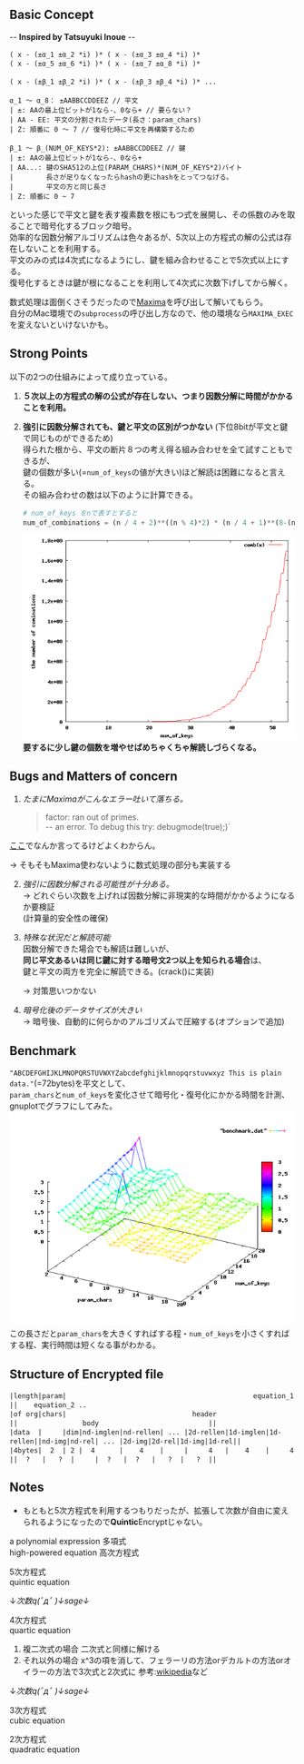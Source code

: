## Basic Concept
-- __Inspired by Tatsuyuki Inoue__ --

    ( x - (±α_1 ±α_2 *i) )* ( x - (±α_3 ±α_4 *i) )*
    ( x - (±α_5 ±α_6 *i) )* ( x - (±α_7 ±α_8 *i) )*
	
	( x - (±β_1 ±β_2 *i) )* ( x - (±β_3 ±β_4 *i) )* ...

    α_1 〜 α_8： ±AABBCCDDEEZ // 平文
    | ±: AAの最上位ビットが1なら-、0なら+ // 要らない？
    | AA - EE: 平文の分割されたデータ(長さ：param_chars)
    | Z: 順番に 0 〜 7 // 復号化時に平文を再構築するため
		
    β_1 〜 β_(NUM_OF_KEYS*2): ±AABBCCDDEEZ // 鍵
    | ±: AAの最上位ビットが1なら-、0なら+
    | AA...: 鍵のSHA512の上位(PARAM_CHARS)*(NUM_OF_KEYS*2)バイト  
    |        長さが足りなくなったらhashの更にhashをとってつなげる。
	|		 平文の方と同じ長さ
    | Z: 順番に 0 ~ 7
	
といった感じで平文と鍵を表す複素数を根にもつ式を展開し、その係数のみを取ることで暗号化するブロック暗号。  
効率的な因数分解アルゴリズムは色々あるが、5次以上の方程式の解の公式は存在しないことを利用する。  
平文のみの式は4次式になるようにし、鍵を組み合わせることで5次式以上にする。  
復号化するときは鍵が根になることを利用して4次式に次数下げしてから解く。  

数式処理は面倒くさそうだったので[Maxima](http://maxima.sourceforge.net/)を呼び出して解いてもらう。  
自分のMac環境での`subprocess`の呼び出し方なので、他の環境なら`MAXIMA_EXEC`を変えないといけないかも。  

## Strong Points
以下の2つの仕組みによって成り立っている。  
1. **５次以上の方程式の解の公式が存在しない、つまり因数分解に時間がかかることを利用。**  
2. **強引に因数分解されても、鍵と平文の区別がつかない** (下位8bitが平文と鍵で同じものができるため)  
   得られた根から、平文の断片８つの考え得る組み合わせを全て試すこともできるが、  
   鍵の個数が多い(=`num_of_keys`の値が大きい)ほど解読は困難になると言える。  
   その組み合わせの数は以下のように計算できる。  
   
   ```python
   # num_of_keys をnで表すとすると
   num_of_combinations = (n / 4 + 2)**((n % 4)*2) * (n / 4 + 1)**(8-(n % 4)*2)
   ```  
   
   ![組み合わせの数](https://github.com/pheehs/QuinticEncrypt/raw/master/growing_comb.png "組み合わせの数")  
   **要するに少し鍵の個数を増やせばめちゃくちゃ解読しづらくなる。**

## Bugs and Matters of concern
1. _たまにMaximaがこんなエラー吐いて落ちる。_  

    >factor: ran out of primes.  
    >-- an error. To debug this try: debugmode(true);)`

  [ここ](http://comments.gmane.org/gmane.comp.mathematics.maxima.general/23175)でなんか言ってるけどよくわからん。  
  
  -> そもそもMaxima使わないように数式処理の部分も実装する

2. _強引に因数分解される可能性が十分ある。_  
   -> どれぐらい次数を上げれば因数分解に非現実的な時間がかかるようになるか要検証  
      (計算量的安全性の確保)
  
3. _特殊な状況だと解読可能_  
   因数分解できた場合でも解読は難しいが、  
   **同じ平文あるいは同じ鍵に対する暗号文2つ以上を知られる場合**は、  
   鍵と平文の両方を完全に解読できる。(crack()に実装)  
   
   -> 対策思いつかない
   
4. _暗号化後のデータサイズが大きい_  
   -> 暗号後、自動的に何らかのアルゴリズムで圧縮する(オプションで追加)

## Benchmark
`"ABCDEFGHIJKLMNOPQRSTUVWXYZabcdefghijklmnopqrstuvwxyz This is plain data."`(=72bytes)を平文として、  
`param_chars`と`num_of_keys`を変化させて暗号化・復号化にかかる時間を計測、gnuplotでグラフにしてみた。  
![ベンチマーク結果](https://github.com/pheehs/QuinticEncrypt/raw/master/benchmark_plot.png "ベンチマーク結果")  
この長さだと`param_chars`を大きくすればする程・`num_of_keys`を小さくすればする程、実行時間は短くなる事がわかる。

## Structure of Encrypted file

    |length|param|                                              equation_1                                                    ||    equation_2 ..
    |of org|chars|                               header                      ||                body                           ||
    |data  |     |dim|nd-imglen|nd-rellen| ... |2d-rellen|1d-imglen|1d-rellen||nd-img|nd-rel| ... |2d-img|2d-rel|1d-img|1d-rel||
    |4bytes|  2  | 2 |  4      |    4    |     |     4   |    4    |     4   ||  ?   |   ?  |     |  ?   |  ?   |   ?  |   ?  ||

## Notes
* もともと5次方程式を利用するつもりだったが、拡張して次数が自由に変えられるようになったので**Quintic**Encryptじゃない。

a polynomial expression 多項式  
high-powered equation 高次方程式  

5次方程式  
quintic equation  

↓_次数q(ﾟдﾟ )↓sage↓_

4次方程式  
quartic equation  

1. 複二次式の場合
  二次式と同様に解ける
2. それ以外の場合
  x^3の項を消して、フェラーリの方法orデカルトの方法orオイラーの方法で3次式と2次式に
  参考:[wikipedia](http://ja.wikipedia.org/wiki/4%E6%AC%A1%E6%96%B9%E7%A8%8B%E5%BC%8F)など

↓_次数q(ﾟдﾟ )↓sage↓_

3次方程式  
cubic equation  

2次方程式  
quadratic equation  
